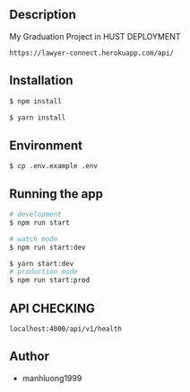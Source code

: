 
## Description
My Graduation Project in HUST
DEPLOYMENT
```
https://lawyer-connect.herokuapp.com/api/
```
## Installation

```bash
$ npm install

$ yarn install
```

## Environment
```
$ cp .env.example .env
```
## Running the app

```bash
# development
$ npm run start

# watch mode
$ npm run start:dev 

$ yarn start:dev 
# production mode
$ npm run start:prod
```

## API CHECKING

```
localhost:4000/api/v1/health
```


## Author

- manhluong1999

